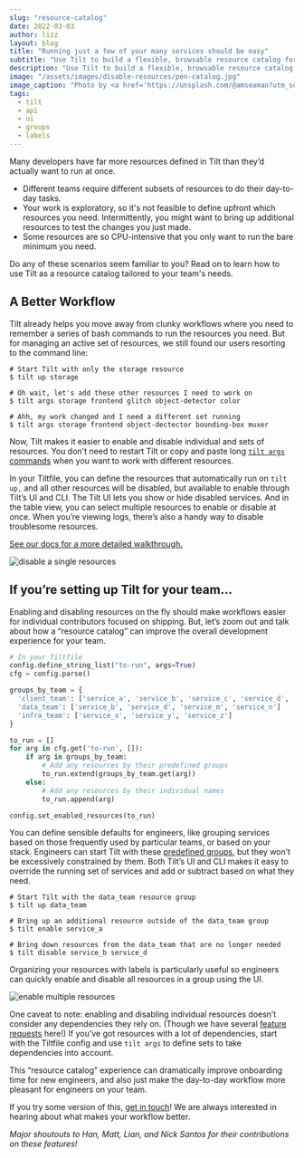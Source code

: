 ```yaml
---
slug: "resource-catalog"
date: 2022-03-03
author: lizz
layout: blog
title: "Running just a few of your many services should be easy"
subtitle: "Use Tilt to build a flexible, browsable resource catalog for your team"
description: "Use Tilt to build a flexible, browsable resource catalog for your team"
image: "/assets/images/disable-resources/pen-catalog.jpg"
image_caption: "Photo by <a href='https://unsplash.com/@amseaman?utm_source=unsplash&utm_medium=referral&utm_content=creditCopyText'>Andrew Seaman</a> on <a href='https://unsplash.com/?utm_source=unsplash&utm_medium=referral&utm_content=creditCopyText'>Unsplash</a>"
tags:
  - tilt
  - api
  - ui
  - groups
  - labels
---
```

Many developers have far more resources defined in Tilt than they’d actually want to run at once.

*  Different teams require different subsets of resources to do their day-to-day tasks.
*  Your work is exploratory, so it's not feasible to define upfront which resources you need. Intermittently, you might want to bring up additional resources to test the changes you just made.
*  Some resources are so CPU-intensive that you only want to run the bare minimum you need.

Do any of these scenarios seem familiar to you? Read on to learn how to use Tilt as a resource catalog tailored to your team's needs.

## A Better Workflow

Tilt already helps you move away from clunky workflows where you need to remember a series of bash commands to run the resources you need. But for managing an active set of resources, we still found our users resorting to the command line:

```shell
# Start Tilt with only the storage resource
$ tilt up storage

# Oh wait, let's add these other resources I need to work on
$ tilt args storage frontend glitch object-detector color

# Ahh, my work changed and I need a different set running
$ tilt args storage frontend object-dectector bounding-box muxer
```

Now, Tilt makes it easier to enable and disable individual and sets of resources. You don't need to restart Tilt or copy and paste long [`tilt args` commands][tilt-args] when you want to work with different resources.

In your Tiltfile, you can define the resources that automatically run on `tilt up,` and all other resources will be disabled, but available to enable through Tilt’s UI and CLI. The Tilt UI lets you show or hide disabled services. And in the table view, you can select multiple resources to enable or disable at once. When you’re viewing logs, there’s also a handy way to disable troublesome resources. 

[See our docs for a more detailed walkthrough.][disable-resources]

![disable a single resources](/assets/images/disable-resources/single-resource-disable.gif)

## If you’re setting up Tilt for your team...

Enabling and disabling resources on the fly should make workflows easier for individual contributors focused on shipping. But, let’s zoom out and talk about how a “resource catalog” can improve the overall development experience for your team.

```python
# In your Tiltfile
config.define_string_list("to-run", args=True)
cfg = config.parse()

groups_by_team = {
  'client_team': ['service_a', 'service_b', 'service_c', 'service_d', 'service_m', 'service_p'],
  'data_team': ['service_b', 'service_d', 'service_m', 'service_n']
  'infra_team': ['service_x', 'service_y', 'service_z']
}

to_run = []
for arg in cfg.get('to-run', []):
    if arg in groups_by_team:
        # Add any resources by their predefined groups
        to_run.extend(groups_by_team.get(arg))
    else:
        # Add any resources by their individual names
        to_run.append(arg)

config.set_enabled_resources(to_run)
```

You can define sensible defaults for engineers, like grouping services based on those frequently used by particular teams, or based on your stack. Engineers can start Tilt with these [predefined groups][tiltfile-config], but they won’t be excessively constrained by them. Both Tilt’s UI and CLI makes it easy to override the running set of services and add or subtract based on what they need.

```shell
# Start Tilt with the data_team resource group
$ tilt up data_team

# Bring up an additional resource outside of the data_team group
$ tilt enable service_a

# Bring down resources from the data_team that are no longer needed
$ tilt disable service_b service_d
```

Organizing your resources with labels is particularly useful so engineers can quickly enable and disable all resources in a group using the UI.

![enable multiple resources](/assets/images/disable-resources/bulk-disabling.gif)

One caveat to note: enabling and disabling individual resources doesn’t consider any dependencies they rely on. (Though we have several [feature requests][disable-issues] here!) If you’ve got resources with a lot of dependencies, start with the Tiltfile config and use `tilt args` to define sets to take dependencies into account.

This “resource catalog” experience can dramatically improve onboarding time for new engineers, and also just make the day-to-day workflow more pleasant for engineers on your team.

If you try some version of this, [get in touch][feedback]! We are always interested in hearing about what makes your workflow better.

_Major shoutouts to Han, Matt, Lian, and Nick Santos for their contributions on these features!_

[tilt-args]: https://docs.tilt.dev/cli/tilt_args.html
[tiltfile-config]: https://docs.tilt.dev/tiltfile_config.html#run-a-defined-set-of-services
[disable-resources]: https://docs.tilt.dev/disable_resources.html
[disable-issues]: https://github.com/tilt-dev/tilt/issues?q=is%3Aissue+is%3Aopen+disable+resource+label%3Aenhancement
[feedback]: https://docs.tilt.dev/disable_resources.html#feedback